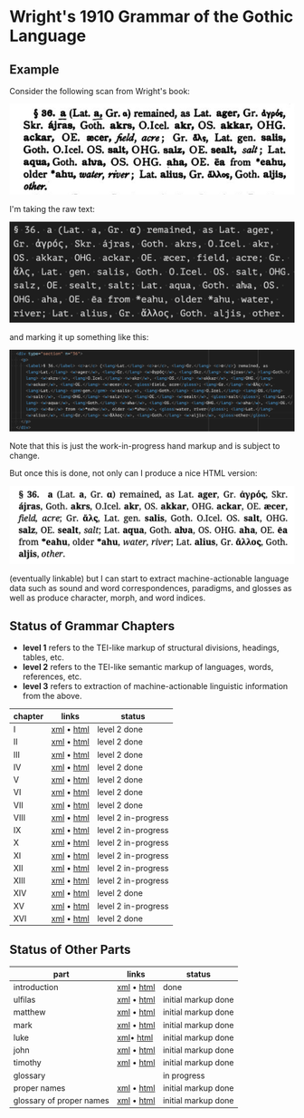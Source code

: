 # Wright's 1910 Grammar of the Gothic Language

## Example

Consider the following scan from Wright's book:

![](https://raw.githubusercontent.com/jtauber/gothica/main/wright-1910-grammar/img/img1.png)

I'm taking the raw text:

![](https://raw.githubusercontent.com/jtauber/gothica/main/wright-1910-grammar/img/img2.png)

and marking it up something like this:

![](https://raw.githubusercontent.com/jtauber/gothica/main/wright-1910-grammar/img/img3.png)

Note that this is just the work-in-progress hand markup and is subject to change.

But once this is done, not only can I produce a nice HTML version:

![](https://raw.githubusercontent.com/jtauber/gothica/main/wright-1910-grammar/img/img4.png)

(eventually linkable) but I can start to extract machine-actionable language data such as sound and word correspondences, paradigms, and glosses as well as produce character, morph, and word indices.

## Status of Grammar Chapters

* **level 1** refers to the TEI-like markup of structural divisions, headings, tables, etc.
* **level 2** refers to the TEI-like semantic markup of languages, words, references, etc.
* **level 3** refers to extraction of machine-actionable linguistic information from the above.

| chapter | links                                                  | status              |
|---------|--------------------------------------------------------|---------------------|
| I       | [xml](xml/chapter01.xml) • [html](html/chapter01.html) | level 2 done        |
| II      | [xml](xml/chapter02.xml) • [html](html/chapter02.html) | level 2 done        |
| III     | [xml](xml/chapter03.xml) • [html](html/chapter03.html) | level 2 done        |
| IV      | [xml](xml/chapter04.xml) • [html](html/chapter04.html) | level 2 done        |
| V       | [xml](xml/chapter05.xml) • [html](html/chapter05.html) | level 2 done        |
| VI      | [xml](xml/chapter06.xml) • [html](html/chapter06.html) | level 2 done        |
| VII     | [xml](xml/chapter07.xml) • [html](html/chapter07.html) | level 2 done        |
| VIII    | [xml](xml/chapter08.xml) • [html](html/chapter08.html) | level 2 in-progress |
| IX      | [xml](xml/chapter09.xml) • [html](html/chapter09.html) | level 2 in-progress |
| X       | [xml](xml/chapter10.xml) • [html](html/chapter10.html) | level 2 in-progress |
| XI      | [xml](xml/chapter11.xml) • [html](html/chapter11.html) | level 2 in-progress |
| XII     | [xml](xml/chapter12.xml) • [html](html/chapter12.html) | level 2 in-progress |
| XIII    | [xml](xml/chapter13.xml) • [html](html/chapter13.html) | level 2 in-progress |
| XIV     | [xml](xml/chapter14.xml) • [html](html/chapter14.html) | level 2 done        |
| XV      | [xml](xml/chapter15.xml) • [html](html/chapter15.html) | level 2 in-progress |
| XVI     | [xml](xml/chapter16.xml) • [html](html/chapter16.html) | level 2 done        |

## Status of Other Parts

| part                     | links                                                                          | status              |
|--------------------------|--------------------------------------------------------------------------------|---------------------|
| introduction             | [xml](xml/introduction.xml) • [html](html/introduction.html)                   | done                |
| ulfilas                  | [xml](xml/ulfilas.xml) • [html](html/ulfilas.html)                             | initial markup done |
| matthew                  | [xml](xml/matthew.xml) • [html](html/matthew.html)                             | initial markup done |
| mark                     | [xml](xml/mark.xml) • [html](html/mark.html)                                   | initial markup done |
| luke                     | [xml](xml/luke.xml)• [html](html/luke.html)                                    | initial markup done |
| john                     | [xml](xml/john.xml) • [html](html/john.html)                                   | initial markup done |
| timothy                  | [xml](xml/timothy.xml) • [html](html/timothy.html)                             | initial markup done |
| glossary                 |                                                                                | in progress         |
| proper names             | [xml](xml/proper_names.xml) • [html](html/proper_names.html)                   | initial markup done |
| glossary of proper names | [xml](xml/glossary_proper_names.xml) • [html](html/glossary_proper_names.html) | initial markup done |
